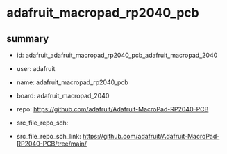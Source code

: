 # adafruit_macropad_rp2040_pcb
 
## summary 
* id: adafruit_adafruit_macropad_rp2040_pcb_adafruit_macropad_2040
* user: adafruit
* name: adafruit_macropad_rp2040_pcb
* board: adafruit_macropad_2040
* repo: https://github.com/adafruit/Adafruit-MacroPad-RP2040-PCB



* src_file_repo_sch: 
* src_file_repo_sch_link: https://github.com/adafruit/Adafruit-MacroPad-RP2040-PCB/tree/main/






